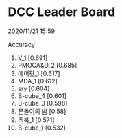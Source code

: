 # DCC Leader Board
2020/11/21 15:59

Accuracy
1. V_1 [0.691]  
2. PMOCA&D_2 [0.685]  
3. 에어팟_1 [0.617]  
4. MDA_1 [0.612]  
5. sry [0.604]  
6. B-cube_4 [0.601]  
7. B-cube_3 [0.598]  
8. 문돌이의 밤 [0.58]  
9. 맥북_1 [0.571]  
10. B-cube_1 [0.532]  
